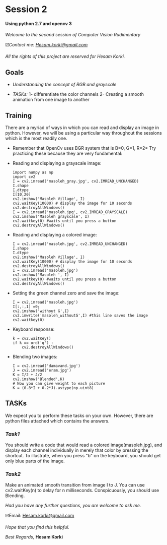 # **Session 2**

#### **Using python 2.7 and opencv 3**

*Welcome to the second session of Computer Vision Rudimentary*

☑️*Contact me: Hesam.korki@gmail.com*

*All the rights of this project are reserved for Hesam Korki.*

## **Goals**

- *Understanding the concept of RGB and grayscale*

- *TASKs:*
1- differentiate the color channels
2- Creating a smooth animation from one image to another 

## **Training**

There are a myriad of ways in which you can read and display an image in python. However, we will be using a particular
way throughout the sessions which is the most readily one.
* Remember that OpenCv uses BGR system that is B=0, G=1, R=2*
Try practicing these because they are very fundamental:
- Reading and displaying a grayscale image:
    ```
    import numpy as np
    import cv2
    I = cv2.imread('masoleh_gray.jpg', cv2.IMREAD_UNCHANGED)
    I.shape
    I.dtype
    I[10,20]
    cv2.imshow('Masoleh Village', I)
    cv2.waitKey(10000)​ # display the image for 10 seconds
    cv2.destroyAllWindows()
    I = cv2.imread('masoleh.jpg', cv2.IMREAD_GRAYSCALE)
    cv2.imshow('Masoleh grayscale', I)
    cv2.waitkey(0) #waits until you press a button
    cv2.destroyAllWindows()
    ```
- Reading and displaying a colored image:
    ```
    I = cv2.imread('masoleh.jpg', cv2.IMREAD_UNCHANGED)
    I.shape
    I.dtype
    cv2.imshow('Masoleh Village', I)
    cv2.waitKey(10000)​ # display the image for 10 seconds
    cv2.destroyAllWindows()
    I = cv2.imread('masoleh.jpg')
    cv2.imshow('Masoleh ', I)
    cv2.waitkey(0) #waits until you press a button
    cv2.destroyAllWindows()
    ```
- Setting the green channel zero and save the image:
    ```
    I = cv2.imread('masoleh.jpg')
    I[:,:,1] =0;
    cv2.imshow('without G',I)
    cv2.imwrite('masoleh_withoutG',I) #this line saves the image
    cv2.waitkey(0)

    ```
- Keyboard response:
    ```
    k = cv2.waitKey()
    if k == ord('q') :
        cv2.destroyAllWindows()

    ```
- Blending two images:
    ```
    I = cv2.imread('damavand.jpg')
    J = cv2.imread('eram.jpg')
    K = I/2 + J/2
    cv2.imshow('Blended',K)
    # Now you can give weight to each picture
    K = (0.8*I + 0.2*J).astype(np.uint8)
    ```
## **TASKs**
We expect you to perform these tasks on your own. However, there are python files attached which contains the answers.

### *Task1*
You should write a code that would read a colored image(masoleh.jpg), and display each channel individually in merely that color by pressing the shortcut.
To illustrate, when you press "b" on the keyboard, you should get only blue parts of the image.

### *Task2*
Make an animated smooth transition from image​ I​ to ​J​. You can use cv2.waitKey(n) to delay for n milliseconds. Conspicuously, you should use Blending.

*Had you have any further questions, you are welcome to ask me.*

☑️Email: Hesam.korki@gmail.com

*Hope that you find this helpful.*

*Best Regards,*
**Hesam Korki**
